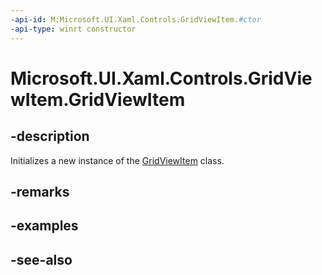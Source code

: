 ```yaml
---
-api-id: M:Microsoft.UI.Xaml.Controls.GridViewItem.#ctor
-api-type: winrt constructor
---
```


<!-- Method syntax
public GridViewItem()
-->

# Microsoft.UI.Xaml.Controls.GridViewItem.GridViewItem

## -description
Initializes a new instance of the [GridViewItem](gridviewitem.md) class.

## -remarks

## -examples

## -see-also
